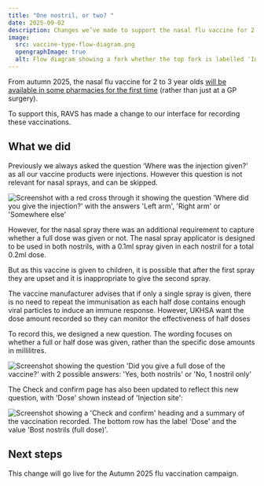 ```yaml
---
title: "One nostril, or two? "
date: 2025-09-02
description: Changes we’ve made to support the nasal flu vaccine for 2 to 3 year olds
image:
  src: vaccine-type-flow-diagram.png
  opengraphImage: true
  alt: Flow diagram showing a fork whether the top fork is labelled 'Injection' and leads to a screen with the question 'Where did you give the injection?' and the bottom fork is labelled 'Nasal spray' and leads to a screen with the question 'Did you give a full dose of the vaccine?'. Arrows from both screens then recombine at the label 'Check and confirm'
---
```


From autumn 2025, the nasal flu vaccine for 2 to 3 year olds [will be available in some pharmacies for the first time](https://www.gov.uk/government/publications/vaccine-update-issue-362-august-2025-flu-special/vaccine-update-issue-362-august-2025-flu-special#pharmacy) (rather than just at a GP surgery).

To support this, RAVS has made a change to our interface for recording these vaccinations.

## What we did

Previously we always asked the question ‘Where was the injection given?’ as all our vaccine products were injections. However this question is not relevant for nasal sprays, and can be skipped.

![Screenshot with a red cross through it showing the question 'Where did you give the injection?' with the answers 'Left arm', 'Right arm' or 'Somewhere else'](injection-site.png)

However, for the nasal spray there was an additional requirement to capture whether a full dose was given or not.  The nasal spray applicator is designed to be used in both nostrils, with a 0.1ml spray given in each nostril for a total 0.2ml dose.

But as this vaccine is given to  children, it is possible that after the first spray they are upset and  it is inappropriate to give the second spray.

The vaccine manufacturer advises that if only a single spray is given, there is no need to repeat the immunisation as each half dose contains enough viral particles to induce an immune response.  However, UKHSA want the dose amount recorded so they can monitor the effectiveness of half doses

To record this, we designed a new question. The wording focuses on whether a full or half dose was given, rather than the specific dose amounts in millilitres.

![Screenshot showing the question 'Did you give a full dose of the vaccine?' with 2 possible answers: 'Yes, both nostrils' or 'No, 1 nostril only'](nasal-dose-amount.png)

The Check and confirm page has also been updated to reflect this new question, with 'Dose' shown instead of 'Injection site':

![Screenshot showing a 'Check and confirm' heading and a summary of the vaccination recorded. The bottom row has the label 'Dose' and the value 'Bost nostrils (full dose)'.](fluenz-check-and-confirm.png)

## Next steps

This change will go live for the Autumn 2025 flu vaccination campaign.
